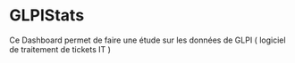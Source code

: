 # GLPIStats
Ce Dashboard permet de faire une étude sur les données de GLPI ( logiciel de traitement de tickets IT )
